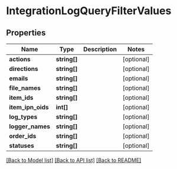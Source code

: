 # IntegrationLogQueryFilterValues

## Properties
Name | Type | Description | Notes
------------ | ------------- | ------------- | -------------
**actions** | **string[]** |  | [optional] 
**directions** | **string[]** |  | [optional] 
**emails** | **string[]** |  | [optional] 
**file_names** | **string[]** |  | [optional] 
**item_ids** | **string[]** |  | [optional] 
**item_ipn_oids** | **int[]** |  | [optional] 
**log_types** | **string[]** |  | [optional] 
**logger_names** | **string[]** |  | [optional] 
**order_ids** | **string[]** |  | [optional] 
**statuses** | **string[]** |  | [optional] 

[[Back to Model list]](../README.md#documentation-for-models) [[Back to API list]](../README.md#documentation-for-api-endpoints) [[Back to README]](../README.md)


